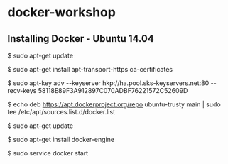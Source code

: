 # docker-workshop

## Installing Docker - Ubuntu 14.04

$ sudo apt-get update

$ sudo apt-get install apt-transport-https ca-certificates

$ sudo apt-key adv --keyserver hkp://ha.pool.sks-keyservers.net:80 --recv-keys 58118E89F3A912897C070ADBF76221572C52609D

$ echo deb https://apt.dockerproject.org/repo ubuntu-trusty main | sudo tee /etc/apt/sources.list.d/docker.list

$ sudo apt-get update

$ sudo apt-get install docker-engine

$ sudo service docker start
